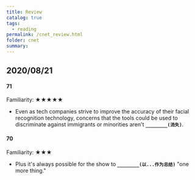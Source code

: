 ```yaml
---
title: Review
catalog: true
tags: 
  - reading
permalink: /cnet_review.html
folder: cnet
summary: 
---
```


## 2020/08/21

#### 71

Familiarity: ★★★★★

- Even as tech companies strive to improve the accuracy of their facial recognition technology, concerns that the tools could be used to discriminate against immigrants or minorities aren't <b data-toggle="tooltip" data-original-title="{{site.data.cans.ga_n}}">`________(消失)`</b>. 

#### 70

Familiarity: ★★★

- Plus it's always possible for the show to <b data-toggle="tooltip" data-original-title="{{site.data.cans.g0_f}}">`________(以...作为总结)`</b> "one more thing."

